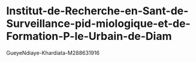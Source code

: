 # Institut-de-Recherche-en-Sant-de-Surveillance-pid-miologique-et-de-Formation-P-le-Urbain-de-Diam
GueyeNdiaye-Khardiata-M288631916
